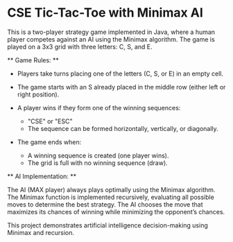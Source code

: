 # CSE Tic-Tac-Toe with Minimax AI

This is a two-player strategy game implemented in Java, where a human player competes against an AI using the Minimax algorithm. The game is played on a 3x3 grid with three letters: C, S, and E.

** Game Rules: **

* Players take turns placing one of the letters (C, S, or E) in an empty cell.
* The game starts with an S already placed in the middle row (either left or right position).
* A player wins if they form one of the winning sequences:
  * "CSE" or "ESC"
  * The sequence can be formed horizontally, vertically, or diagonally.
 
* The game ends when:
  * A winning sequence is created (one player wins).
  * The grid is full with no winning sequence (draw).

** AI Implementation: **

The AI (MAX player) always plays optimally using the Minimax algorithm.
The Minimax function is implemented recursively, evaluating all possible moves to determine the best strategy.
The AI chooses the move that maximizes its chances of winning while minimizing the opponent’s chances.

This project demonstrates artificial intelligence decision-making using Minimax and recursion.
